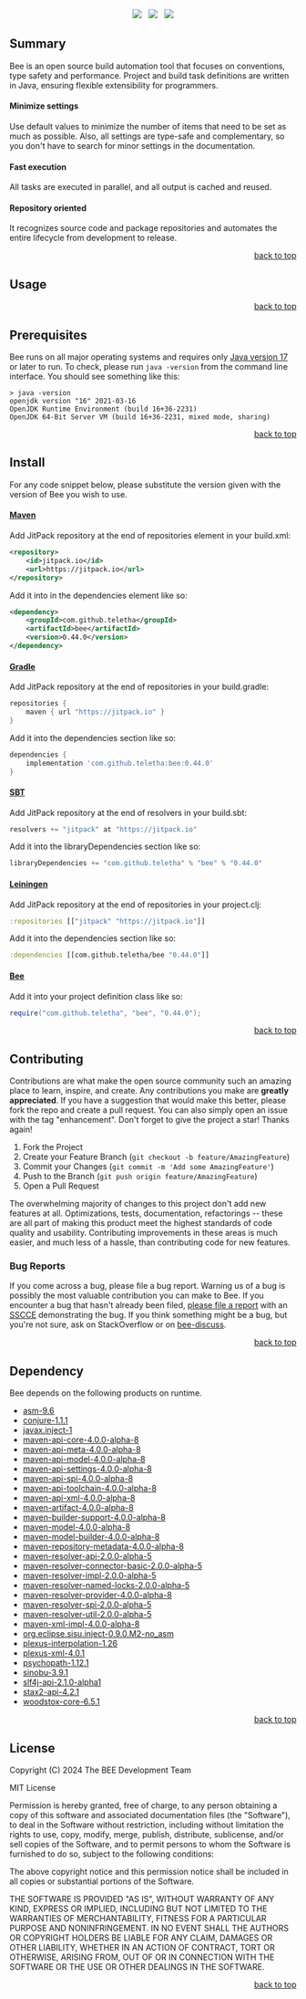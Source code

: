 <p align="center">
    <a href="https://docs.oracle.com/en/java/javase/17/"><img src="https://img.shields.io/badge/Java-Release%2017-green"/></a>
    <span>&nbsp;</span>
    <a href="https://jitpack.io/#teletha/bee"><img src="https://img.shields.io/jitpack/v/github/teletha/bee?label=Repository&color=green"></a>
    <span>&nbsp;</span>
    <a href="https://teletha.github.io/bee"><img src="https://img.shields.io/website.svg?down_color=red&down_message=CLOSE&label=Official%20Site&up_color=green&up_message=OPEN&url=https%3A%2F%2Fteletha.github.io%2Fbee"></a>
</p>


## Summary
Bee is an open source build automation tool that focuses on conventions, type safety and performance.
Project and build task definitions are written in Java, ensuring flexible extensibility for programmers.

#### Minimize settings
Use default values to minimize the number of items that need to be set as much as possible. Also, all settings are type-safe and complementary, so you don't have to search for minor settings in the documentation.

#### Fast execution
All tasks are executed in parallel, and all output is cached and reused.

#### Repository oriented
It recognizes source code and package repositories and automates the entire lifecycle from development to release.
<p align="right"><a href="#top">back to top</a></p>


## Usage

<p align="right"><a href="#top">back to top</a></p>


## Prerequisites
Bee runs on all major operating systems and requires only [Java version 17](https://docs.oracle.com/en/java/javase/17/) or later to run.
To check, please run `java -version` from the command line interface. You should see something like this:
```
> java -version
openjdk version "16" 2021-03-16
OpenJDK Runtime Environment (build 16+36-2231)
OpenJDK 64-Bit Server VM (build 16+36-2231, mixed mode, sharing)
```
<p align="right"><a href="#top">back to top</a></p>

## Install
For any code snippet below, please substitute the version given with the version of Bee you wish to use.
#### [Maven](https://maven.apache.org/)
Add JitPack repository at the end of repositories element in your build.xml:
```xml
<repository>
    <id>jitpack.io</id>
    <url>https://jitpack.io</url>
</repository>
```
Add it into in the dependencies element like so:
```xml
<dependency>
    <groupId>com.github.teletha</groupId>
    <artifactId>bee</artifactId>
    <version>0.44.0</version>
</dependency>
```
#### [Gradle](https://gradle.org/)
Add JitPack repository at the end of repositories in your build.gradle:
```gradle
repositories {
    maven { url "https://jitpack.io" }
}
```
Add it into the dependencies section like so:
```gradle
dependencies {
    implementation 'com.github.teletha:bee:0.44.0'
}
```
#### [SBT](https://www.scala-sbt.org/)
Add JitPack repository at the end of resolvers in your build.sbt:
```scala
resolvers += "jitpack" at "https://jitpack.io"
```
Add it into the libraryDependencies section like so:
```scala
libraryDependencies += "com.github.teletha" % "bee" % "0.44.0"
```
#### [Leiningen](https://leiningen.org/)
Add JitPack repository at the end of repositories in your project.clj:
```clj
:repositories [["jitpack" "https://jitpack.io"]]
```
Add it into the dependencies section like so:
```clj
:dependencies [[com.github.teletha/bee "0.44.0"]]
```
#### [Bee](https://teletha.github.io/bee)
Add it into your project definition class like so:
```java
require("com.github.teletha", "bee", "0.44.0");
```
<p align="right"><a href="#top">back to top</a></p>


## Contributing
Contributions are what make the open source community such an amazing place to learn, inspire, and create. Any contributions you make are **greatly appreciated**.
If you have a suggestion that would make this better, please fork the repo and create a pull request. You can also simply open an issue with the tag "enhancement".
Don't forget to give the project a star! Thanks again!

1. Fork the Project
2. Create your Feature Branch (`git checkout -b feature/AmazingFeature`)
3. Commit your Changes (`git commit -m 'Add some AmazingFeature'`)
4. Push to the Branch (`git push origin feature/AmazingFeature`)
5. Open a Pull Request

The overwhelming majority of changes to this project don't add new features at all. Optimizations, tests, documentation, refactorings -- these are all part of making this product meet the highest standards of code quality and usability.
Contributing improvements in these areas is much easier, and much less of a hassle, than contributing code for new features.

### Bug Reports
If you come across a bug, please file a bug report. Warning us of a bug is possibly the most valuable contribution you can make to Bee.
If you encounter a bug that hasn't already been filed, [please file a report](https://github.com/teletha/bee/issues/new) with an [SSCCE](http://sscce.org/) demonstrating the bug.
If you think something might be a bug, but you're not sure, ask on StackOverflow or on [bee-discuss](https://github.com/teletha/bee/discussions).
<p align="right"><a href="#top">back to top</a></p>


## Dependency
Bee depends on the following products on runtime.
* [asm-9.6](https://mvnrepository.com/artifact/org.ow2.asm/asm/9.6)
* [conjure-1.1.1](https://mvnrepository.com/artifact/com.github.teletha/conjure/1.1.1)
* [javax.inject-1](https://mvnrepository.com/artifact/javax.inject/javax.inject/1)
* [maven-api-core-4.0.0-alpha-8](https://mvnrepository.com/artifact/org.apache.maven/maven-api-core/4.0.0-alpha-8)
* [maven-api-meta-4.0.0-alpha-8](https://mvnrepository.com/artifact/org.apache.maven/maven-api-meta/4.0.0-alpha-8)
* [maven-api-model-4.0.0-alpha-8](https://mvnrepository.com/artifact/org.apache.maven/maven-api-model/4.0.0-alpha-8)
* [maven-api-settings-4.0.0-alpha-8](https://mvnrepository.com/artifact/org.apache.maven/maven-api-settings/4.0.0-alpha-8)
* [maven-api-spi-4.0.0-alpha-8](https://mvnrepository.com/artifact/org.apache.maven/maven-api-spi/4.0.0-alpha-8)
* [maven-api-toolchain-4.0.0-alpha-8](https://mvnrepository.com/artifact/org.apache.maven/maven-api-toolchain/4.0.0-alpha-8)
* [maven-api-xml-4.0.0-alpha-8](https://mvnrepository.com/artifact/org.apache.maven/maven-api-xml/4.0.0-alpha-8)
* [maven-artifact-4.0.0-alpha-8](https://mvnrepository.com/artifact/org.apache.maven/maven-artifact/4.0.0-alpha-8)
* [maven-builder-support-4.0.0-alpha-8](https://mvnrepository.com/artifact/org.apache.maven/maven-builder-support/4.0.0-alpha-8)
* [maven-model-4.0.0-alpha-8](https://mvnrepository.com/artifact/org.apache.maven/maven-model/4.0.0-alpha-8)
* [maven-model-builder-4.0.0-alpha-8](https://mvnrepository.com/artifact/org.apache.maven/maven-model-builder/4.0.0-alpha-8)
* [maven-repository-metadata-4.0.0-alpha-8](https://mvnrepository.com/artifact/org.apache.maven/maven-repository-metadata/4.0.0-alpha-8)
* [maven-resolver-api-2.0.0-alpha-5](https://mvnrepository.com/artifact/org.apache.maven.resolver/maven-resolver-api/2.0.0-alpha-5)
* [maven-resolver-connector-basic-2.0.0-alpha-5](https://mvnrepository.com/artifact/org.apache.maven.resolver/maven-resolver-connector-basic/2.0.0-alpha-5)
* [maven-resolver-impl-2.0.0-alpha-5](https://mvnrepository.com/artifact/org.apache.maven.resolver/maven-resolver-impl/2.0.0-alpha-5)
* [maven-resolver-named-locks-2.0.0-alpha-5](https://mvnrepository.com/artifact/org.apache.maven.resolver/maven-resolver-named-locks/2.0.0-alpha-5)
* [maven-resolver-provider-4.0.0-alpha-8](https://mvnrepository.com/artifact/org.apache.maven/maven-resolver-provider/4.0.0-alpha-8)
* [maven-resolver-spi-2.0.0-alpha-5](https://mvnrepository.com/artifact/org.apache.maven.resolver/maven-resolver-spi/2.0.0-alpha-5)
* [maven-resolver-util-2.0.0-alpha-5](https://mvnrepository.com/artifact/org.apache.maven.resolver/maven-resolver-util/2.0.0-alpha-5)
* [maven-xml-impl-4.0.0-alpha-8](https://mvnrepository.com/artifact/org.apache.maven/maven-xml-impl/4.0.0-alpha-8)
* [org.eclipse.sisu.inject-0.9.0.M2-no_asm](https://mvnrepository.com/artifact/org.eclipse.sisu/org.eclipse.sisu.inject/0.9.0.M2)
* [plexus-interpolation-1.26](https://mvnrepository.com/artifact/org.codehaus.plexus/plexus-interpolation/1.26)
* [plexus-xml-4.0.1](https://mvnrepository.com/artifact/org.codehaus.plexus/plexus-xml/4.0.1)
* [psychopath-1.12.1](https://mvnrepository.com/artifact/com.github.teletha/psychopath/1.12.1)
* [sinobu-3.9.1](https://mvnrepository.com/artifact/com.github.teletha/sinobu/3.9.1)
* [slf4j-api-2.1.0-alpha1](https://mvnrepository.com/artifact/org.slf4j/slf4j-api/2.1.0-alpha1)
* [stax2-api-4.2.1](https://mvnrepository.com/artifact/org.codehaus.woodstox/stax2-api/4.2.1)
* [woodstox-core-6.5.1](https://mvnrepository.com/artifact/com.fasterxml.woodstox/woodstox-core/6.5.1)
<p align="right"><a href="#top">back to top</a></p>


## License
Copyright (C) 2024 The BEE Development Team

MIT License

Permission is hereby granted, free of charge, to any person obtaining a copy
of this software and associated documentation files (the "Software"), to deal
in the Software without restriction, including without limitation the rights
to use, copy, modify, merge, publish, distribute, sublicense, and/or sell
copies of the Software, and to permit persons to whom the Software is
furnished to do so, subject to the following conditions:

The above copyright notice and this permission notice shall be included in all
copies or substantial portions of the Software.

THE SOFTWARE IS PROVIDED "AS IS", WITHOUT WARRANTY OF ANY KIND, EXPRESS OR
IMPLIED, INCLUDING BUT NOT LIMITED TO THE WARRANTIES OF MERCHANTABILITY,
FITNESS FOR A PARTICULAR PURPOSE AND NONINFRINGEMENT. IN NO EVENT SHALL THE
AUTHORS OR COPYRIGHT HOLDERS BE LIABLE FOR ANY CLAIM, DAMAGES OR OTHER
LIABILITY, WHETHER IN AN ACTION OF CONTRACT, TORT OR OTHERWISE, ARISING FROM,
OUT OF OR IN CONNECTION WITH THE SOFTWARE OR THE USE OR OTHER DEALINGS IN THE
SOFTWARE.
<p align="right"><a href="#top">back to top</a></p>